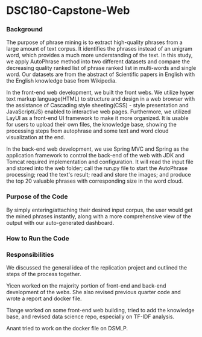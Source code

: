 # DSC180-Capstone-Web

### Background

The purpose of phrase mining is to extract high-quality phrases from a large amount of text corpus. It identifies the phrases instead of an unigram word, which provides a much more understanding of the text.  In this study, we apply AutoPhrase method into two different datasets and compare the decreasing quality ranked list of phrase ranked list in multi-words and single word. Our datasets are from the abstract of Scientific papers in English with the English knowledge base from Wikipedia.

In the front-end web development, we built the front webs. We utilize hyper text markup language(HTML) to structure and design in a web browser with the assistance of Cascading style sheeting(CSS) - style presentation and JavaScript(JS) enabled to interactive web pages. Furthermore, we utilized LayUI as a front-end UI framework to make it more organized. It is usable for users to upload their own files, the knowledge base, showing the processing steps from autophrase and some text and word cloud visualization at the end. 	

In the back-end web development, we use Spring MVC and Spring as the application framework to control the back-end of the web with JDK and Tomcat required implementation and configuration. It will read the input file and stored into the web folder; call the run.py file to start the AutoPhrase processing; read the text's result; read and store the images; and produce the top 20 valuable phrases with corresponding size in the word cloud.


### Purpose of the Code

By simply entering/attaching their desired input corpus, the user would get the mined phrases instantly, along with a more comprehensive view of the output with our auto-generated dashboard. 


### How to Run the Code





### Responsibilities
We discussed the general idea of the replication project and outlined the steps of the process together.


Yicen worked on the majority portion of front-end and back-end development of the webs. She also revised previous quarter code and wrote a report and docker file.


Tiange worked on some front-end web building, tried to add the knowledge base, and revised data science repo, especially on TF-IDF analysis.


Anant tried to work on the docker file on DSMLP.
